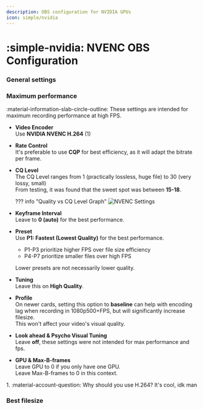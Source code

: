 ```yaml
---
description: OBS configuration for NVIDIA GPUs
icon: simple/nvidia
---
```


<!-- enable table of contents on sidebar -->
<style>
	.md-nav--primary .md-nav__link[for=__toc] ~ .md-nav {
		display: block !important;
	}
</style>

# :simple-nvidia: NVENC OBS Configuration

### General settings

<div class="annotate" markdown>

### Maximum performance
:material-information-slab-circle-outline: These settings are intended for maximum recording performance at high FPS.  

- **Video Encoder**  
Use **NVIDIA NVENC H.264** (1)
  
- **Rate Control**  
It's preferable to use **CQP** for best efficiency, as it will adapt the bitrate per frame.  

-  **CQ Level**  
The CQ Level ranges from 1 (practically lossless, huge file) to 30 (very lossy, small)  
From testing, it was found that the sweet spot was between **15-18**.  
    
	??? info "Quality vs CQ Level Graph"
    	![NVENC Settings](/CTT/assets/images/video-and-renders/obs/nvenc/quality_vs_cqp.png)

-  **Keyframe Interval**  
Leave to **0 (auto)** for the best performance.  

-  **Preset**  
Use **P1: Fastest (Lowest Quality)** for the best performance.

	- P1-P3 prioritize higher FPS over file size efficiency  
	- P4-P7 prioritize smaller files over high FPS 

	Lower presets are not necessarily lower quality.  

-  **Tuning**  
Leave this on **High Quality**.

-  **Profile**    
On newer cards, setting this option to **baseline** can help with encoding lag when recording in 1080p500+FPS, but will significantly increase filesize.  
This won't affect your video's visual quality.  

-  **Look ahead & Psycho Visual Tuning**  
Leave **off**, these settings were not intended for max performance and fps.

- **GPU & Max-B-frames**  
Leave GPU to 0 if you only have one GPU.  
Leave Max-B-frames to 0 in this context.

</div>
1. :material-account-question: Why should you use H.264?  
It's cool, idk man

### Best filesize
